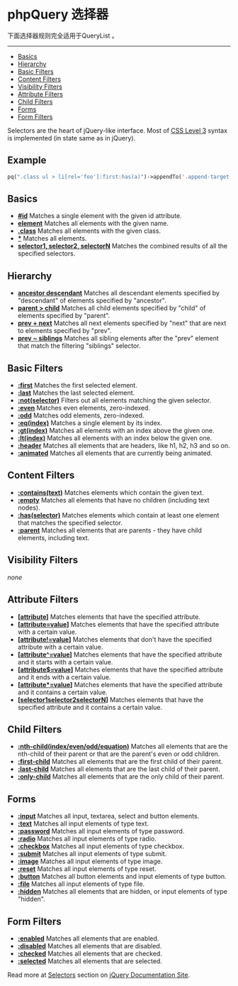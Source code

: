 # phpQuery 选择器

下面选择器规则完全适用于QueryList 。

---

- [Basics](#Basics.md)
- [Hierarchy](#Hierarchy.md)
- [Basic Filters](#Basic_Filters.md)
- [Content Filters](#Content_Filters.md)
- [Visibility Filters](#Visibility_Filters.md)
- [Attribute Filters](#Attribute_Filters.md)
- [Child Filters](#Child_Filters.md)
- [Forms](#Forms.md)
- [Form Filters](#Form_Filters.md)

Selectors are the heart of jQuery-like interface. Most of [CSS Level 3](http://www.w3.org/TR/2005/WD-css3-selectors-20051215/) syntax is implemented (in state same as in jQuery).

## Example

```php
pq(".class ul > li[rel='foo']:first:has(a)")->appendTo('.append-target-wrapper div')->...
```


## Basics
  * **[#id](http://docs.jquery.com/Selectors/id)** Matches a single element with the given id attribute.
  * **[element](http://docs.jquery.com/Selectors/element)** Matches all elements with the given name.
  * **[.class](http://docs.jquery.com/Selectors/class)** Matches all elements with the given class.
  * **[\*](http://docs.jquery.com/Selectors/all)** Matches all elements.
  * **[selector1, selector2, selectorN](http://docs.jquery.com/Selectors/multiple)** Matches the combined results of all the specified selectors.


## Hierarchy
  * **[ancestor descendant](http://docs.jquery.com/Selectors/descendant)** Matches all descendant elements specified by "descendant" of elements specified by "ancestor".
  * **[parent > child](http://docs.jquery.com/Selectors/child)** Matches all child elements specified by "child" of elements specified by "parent".
  * **[prev + next](http://docs.jquery.com/Selectors/next)** Matches all next elements specified by "next" that are next to elements specified by "prev".
  * **[prev ~ siblings](http://docs.jquery.com/Selectors/siblings)** Matches all sibling elements after the "prev" element that match the filtering "siblings" selector.


## Basic Filters
  * **[:first](http://docs.jquery.com/Selectors/first)** Matches the first selected element.
  * **[:last](http://docs.jquery.com/Selectors/last)** Matches the last selected element.
  * **[:not(selector)](http://docs.jquery.com/Selectors/not)** Filters out all elements matching the given selector.
  * **[:even](http://docs.jquery.com/Selectors/even)** Matches even elements, zero-indexed.
  * **[:odd](http://docs.jquery.com/Selectors/odd)** Matches odd elements, zero-indexed.
  * **[:eq(index)](http://docs.jquery.com/Selectors/eq)** Matches a single element by its index.
  * **[:gt(index)](http://docs.jquery.com/Selectors/gt)** Matches all elements with an index above the given one.
  * **[:lt(index)](http://docs.jquery.com/Selectors/lt)** Matches all elements with an index below the given one.
  * **[:header](http://docs.jquery.com/Selectors/header)** Matches all elements that are headers, like h1, h2, h3 and so on.
  * **[:animated](http://docs.jquery.com/Selectors/animated)** Matches all elements that are currently being animated.


## Content Filters 
  * **[:contains(text)](http://docs.jquery.com/Selectors/contains)** Matches elements which contain the given text.
  * **[:empty](http://docs.jquery.com/Selectors/empty)** Matches all elements that have no children (including text nodes).
  * **[:has(selector)](http://docs.jquery.com/Selectors/has)** Matches elements which contain at least one element that matches the specified selector.
  * **[:parent](http://docs.jquery.com/Selectors/parent)** Matches all elements that are parents - they have child elements, including text.


## Visibility Filters 
_none_


## Attribute Filters 
  * **[[attribute](http://docs.jquery.com/Selectors/attributeHas)]** Matches elements that have the specified attribute.
  * **[[attribute=value](http://docs.jquery.com/Selectors/attributeEquals)]** Matches elements that have the specified attribute with a certain value.
  * **[[attribute!=value](http://docs.jquery.com/Selectors/attributeNotEqual)]** Matches elements that don't have the specified attribute with a certain value.
  * **[[attribute^=value](http://docs.jquery.com/Selectors/attributeStartsWith)]** Matches elements that have the specified attribute and it starts with a certain value.
  * **[[attribute$=value](http://docs.jquery.com/Selectors/attributeEndsWith)]** Matches elements that have the specified attribute and it ends with a certain value.
  * **[[attribute\*=value](http://docs.jquery.com/Selectors/attributeContains)]** Matches elements that have the specified attribute and it contains a certain value.
  * **[[selector1](http://docs.jquery.com/Selectors/attributeMultiple)[selector2](selector2.md)[selectorN](selectorN.md)]** Matches elements that have the specified attribute and it contains a certain value.


## Child Filters 
  * **[:nth-child(index/even/odd/equation)](http://docs.jquery.com/Selectors/nthChild)** Matches all elements that are the nth-child of their parent or that are the parent's even or odd children.
  * **[:first-child](http://docs.jquery.com/Selectors/firstChild)** Matches all elements that are the first child of their parent.
  * **[:last-child](http://docs.jquery.com/Selectors/lastChild)** Matches all elements that are the last child of their parent.
  * **[:only-child](http://docs.jquery.com/Selectors/onlyChild)** Matches all elements that are the only child of their parent.


## Forms 
  * **[:input](http://docs.jquery.com/Selectors/input)** Matches all input, textarea, select and button elements.
  * **[:text](http://docs.jquery.com/Selectors/text)** Matches all input elements of type text.
  * **[:password](http://docs.jquery.com/Selectors/password)** Matches all input elements of type password.
  * **[:radio](http://docs.jquery.com/Selectors/radio)** Matches all input elements of type radio.
  * **[:checkbox](http://docs.jquery.com/Selectors/checkbox)** Matches all input elements of type checkbox.
  * **[:submit](http://docs.jquery.com/Selectors/submit)** Matches all input elements of type submit.
  * **[:image](http://docs.jquery.com/Selectors/image)** Matches all input elements of type image.
  * **[:reset](http://docs.jquery.com/Selectors/reset)** Matches all input elements of type reset.
  * **[:button](http://docs.jquery.com/Selectors/button)** Matches all button elements and input elements of type button.
  * **[:file](http://docs.jquery.com/Selectors/file)** Matches all input elements of type file.
  * **[:hidden](http://docs.jquery.com/Selectors/hidden)** Matches all elements that are hidden, or input elements of type "hidden".


## Form Filters 
  * **[:enabled](http://docs.jquery.com/Selectors/enabled)** Matches all elements that are enabled.
  * **[:disabled](http://docs.jquery.com/Selectors/disabled)** Matches all elements that are disabled.
  * **[:checked](http://docs.jquery.com/Selectors/checked)** Matches all elements that are checked.
  * **[:selected](http://docs.jquery.com/Selectors/selected)** Matches all elements that are selected.

Read more at [Selectors](http://docs.jquery.com/Selectors) section on [jQuery Documentation Site](http://docs.jquery.com/).